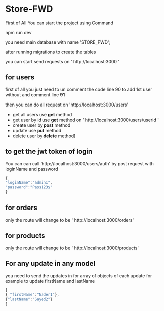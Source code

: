 # Store-FWD

First of All You can start the project using Command

npm run dev

you need main database with name 'STORE_FWD';

after running migrations to create the tables

you can start send requests on ' http://localhost:3000 '


## for users

first of all you just need to un comment the code line 90 to add 1st user without and comment line **91**

then you can do all request on 'http://localhost:3000/users'

* get all users use **get** method
* get user by id use **get** method on ' http://localhost:3000/users/userid '
* create user by **post** method
* update use **put** method
* delete user by **delete** method]

## to get the jwt token of login

You can can call 'http://localhost:3000/users/auth' by post request with loginName and password

```javascript
{
"loginName":"admin1",
"password":"Pass123$"
}
```

## for orders

only the route will change to  be  ' http://localhost:3000/orders'

## for products

only the route will change to be ' http://localhost:3000/products'

## For any update in any model

you need to send the updates in for array of objects of each update for example to update firstName and lastName

```javascript
[
{ "firstName":"Nader1"},
{"lastName":"Sayed2"}
]
```
